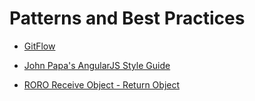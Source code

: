 # Patterns and Best Practices

* [GitFlow](https://www.atlassian.com/git/tutorials/comparing-workflows/gitflow-workflow)

* [John Papa's AngularJS Style Guide](https://github.com/johnpapa/angular-styleguide/blob/master/a1/README.md)

* [RORO Receive Object - Return Object](https://medium.freecodecamp.org/elegant-patterns-in-modern-javascript-roro-be01e7669cbd)
